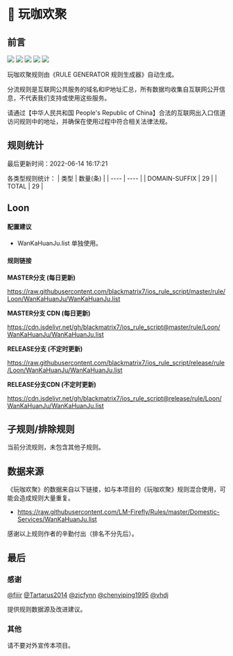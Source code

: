 # 🧸 玩咖欢聚

## 前言

![](https://shields.io/badge/-移除重复规则-ff69b4) ![](https://shields.io/badge/-DOMAIN与DOMAIN--SUFFIX合并-green) ![](https://shields.io/badge/-DOMAIN--SUFFIX间合并-critical) ![](https://shields.io/badge/-DOMAIN--SUFFIX与DOMAIN--KEYWORD合并-blue) ![](https://shields.io/badge/-IP--CIDR(6)合并-blueviolet) 

玩咖欢聚规则由《RULE GENERATOR 规则生成器》自动生成。

分流规则是互联网公共服务的域名和IP地址汇总，所有数据均收集自互联网公开信息，不代表我们支持或使用这些服务。

请通过【中华人民共和国 People's Republic of China】合法的互联网出入口信道访问规则中的地址，并确保在使用过程中符合相关法律法规。

## 规则统计

最后更新时间：2022-06-14 16:17:21

各类型规则统计：
| 类型 | 数量(条)  | 
| ---- | ----  |
| DOMAIN-SUFFIX | 29  | 
| TOTAL | 29  | 


## Loon 

#### 配置建议
- WanKaHuanJu.list 单独使用。

#### 规则链接
**MASTER分支 (每日更新)**

https://raw.githubusercontent.com/blackmatrix7/ios_rule_script/master/rule/Loon/WanKaHuanJu/WanKaHuanJu.list

**MASTER分支 CDN (每日更新)**

https://cdn.jsdelivr.net/gh/blackmatrix7/ios_rule_script@master/rule/Loon/WanKaHuanJu/WanKaHuanJu.list

**RELEASE分支 (不定时更新)**

https://raw.githubusercontent.com/blackmatrix7/ios_rule_script/release/rule/Loon/WanKaHuanJu/WanKaHuanJu.list

**RELEASE分支CDN (不定时更新)**

https://cdn.jsdelivr.net/gh/blackmatrix7/ios_rule_script@release/rule/Loon/WanKaHuanJu/WanKaHuanJu.list

## 子规则/排除规则


当前分流规则，未包含其他子规则。

## 数据来源

《玩咖欢聚》的数据来自以下链接，如与本项目的《玩咖欢聚》规则混合使用，可能会造成规则大量重复。

- https://raw.githubusercontent.com/LM-Firefly/Rules/master/Domestic-Services/WanKaHuanJu.list


感谢以上规则作者的辛勤付出（排名不分先后）。

## 最后

### 感谢

[@fiiir](https://github.com/fiiir) [@Tartarus2014](https://github.com/Tartarus2014) [@zjcfynn](https://github.com/zjcfynn) [@chenyiping1995](https://github.com/chenyiping1995) [@vhdj](https://github.com/vhdj)

提供规则数据源及改进建议。

### 其他

请不要对外宣传本项目。